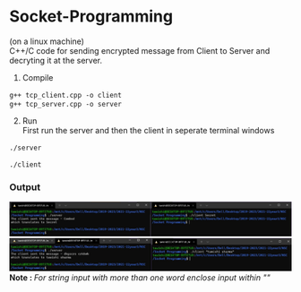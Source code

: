 # Socket-Programming
(on a linux machine)<br>
C++/C code for sending encrypted message from Client to Server and decryting it at the server.
1. Compile
 ```
 g++ tcp_client.cpp -o client
 g++ tcp_server.cpp -o server
 ```
2. Run<br>
 First run the server and then the client in seperate terminal windows
 ```
 ./server
 ```
 ```
 ./client
 ```
  ### Output
![image](https://github.com/Tawishi/Socket-Programming/blob/Caesar-ciper/Images/nsc2.jpg)<br>
![image](https://github.com/Tawishi/Socket-Programming/blob/Caesar-ciper/Images/nsc3.jpg)
<b>Note : </b><i>For string input with more than one word enclose input within ""</i>
